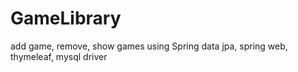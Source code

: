 # GameLibrary
add game, remove, show games using Spring data jpa, spring web, thymeleaf, mysql driver
